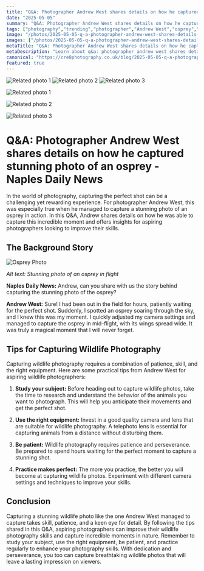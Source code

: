 ```yaml
---
title: "Q&A: Photographer Andrew West shares details on how he captured stunning photo of an osprey - Naples Daily News"
date: "2025-05-05"
summary: "Q&A: Photographer Andrew West shares details on how he captured stunning photo of an osprey - Naples Daily News - A trending topic in photography."
tags: ["photography","trending","photographer","Andrew West","osprey","stunning photo","wildlife photography","camera settings","tips","equipment","patience","practice"]
image: "/photos/2025-05-05-q-a-photographer-andrew-west-shares-details-on-how-he-captured-stunning-photo-of-an-osprey-naples-daily-news-1.jpg"
images: ["/photos/2025-05-05-q-a-photographer-andrew-west-shares-details-on-how-he-captured-stunning-photo-of-an-osprey-naples-daily-news-1.jpg","/photos/2025-05-05-q-a-photographer-andrew-west-shares-details-on-how-he-captured-stunning-photo-of-an-osprey-naples-daily-news-2.jpg","/photos/2025-05-05-q-a-photographer-andrew-west-shares-details-on-how-he-captured-stunning-photo-of-an-osprey-naples-daily-news-3.jpg"]
metaTitle: "Q&A: Photographer Andrew West shares details on how he captured stunning photo of an osprey - Naples Daily News | cre8 Photography"
metaDescription: "Learn about q&a: photographer andrew west shares details on how he captured stunning photo of an osprey - naples daily news in photography with practical tips and insights."
canonical: "https://cre8photography.co.uk/blog/2025-05-05-q-a-photographer-andrew-west-shares-details-on-how-he-captured-stunning-photo-of-an-osprey-naples-daily-news"
featured: true
---
```


<!-- Gallery as HTML -->

<div class="grid grid-cols-1 sm:grid-cols-2 md:grid-cols-3 gap-4">
  <img src="/photos/2025-05-05-q-a-photographer-andrew-west-shares-details-on-how-he-captured-stunning-photo-of-an-osprey-naples-daily-news-1.jpg" alt="Related photo 1" class="w-full rounded-lg" />
<img src="/photos/2025-05-05-q-a-photographer-andrew-west-shares-details-on-how-he-captured-stunning-photo-of-an-osprey-naples-daily-news-2.jpg" alt="Related photo 2" class="w-full rounded-lg" />
<img src="/photos/2025-05-05-q-a-photographer-andrew-west-shares-details-on-how-he-captured-stunning-photo-of-an-osprey-naples-daily-news-3.jpg" alt="Related photo 3" class="w-full rounded-lg" />
</div>


<!-- Gallery as Markdown -->
![Related photo 1](/photos/2025-05-05-q-a-photographer-andrew-west-shares-details-on-how-he-captured-stunning-photo-of-an-osprey-naples-daily-news-1.jpg)


![Related photo 2](/photos/2025-05-05-q-a-photographer-andrew-west-shares-details-on-how-he-captured-stunning-photo-of-an-osprey-naples-daily-news-2.jpg)


![Related photo 3](/photos/2025-05-05-q-a-photographer-andrew-west-shares-details-on-how-he-captured-stunning-photo-of-an-osprey-naples-daily-news-3.jpg)



# Q&A: Photographer Andrew West shares details on how he captured stunning photo of an osprey - Naples Daily News

In the world of photography, capturing the perfect shot can be a challenging yet rewarding experience. For photographer Andrew West, this was especially true when he managed to capture a stunning photo of an osprey in action. In this Q&A, Andrew shares details on how he was able to capture this incredible moment and offers insights for aspiring photographers looking to improve their skills.

## The Background Story

![Osprey Photo](/path/to/osprey-photo.jpg)

*Alt text: Stunning photo of an osprey in flight*

**Naples Daily News:** Andrew, can you share with us the story behind capturing the stunning photo of the osprey?

**Andrew West:** Sure! I had been out in the field for hours, patiently waiting for the perfect shot. Suddenly, I spotted an osprey soaring through the sky, and I knew this was my moment. I quickly adjusted my camera settings and managed to capture the osprey in mid-flight, with its wings spread wide. It was truly a magical moment that I will never forget.

## Tips for Capturing Wildlife Photography

Capturing wildlife photography requires a combination of patience, skill, and the right equipment. Here are some practical tips from Andrew West for aspiring wildlife photographers:

1. **Study your subject:** Before heading out to capture wildlife photos, take the time to research and understand the behavior of the animals you want to photograph. This will help you anticipate their movements and get the perfect shot.

2. **Use the right equipment:** Invest in a good quality camera and lens that are suitable for wildlife photography. A telephoto lens is essential for capturing animals from a distance without disturbing them.

3. **Be patient:** Wildlife photography requires patience and perseverance. Be prepared to spend hours waiting for the perfect moment to capture a stunning shot.

4. **Practice makes perfect:** The more you practice, the better you will become at capturing wildlife photos. Experiment with different camera settings and techniques to improve your skills.

## Conclusion

Capturing a stunning wildlife photo like the one Andrew West managed to capture takes skill, patience, and a keen eye for detail. By following the tips shared in this Q&A, aspiring photographers can improve their wildlife photography skills and capture incredible moments in nature. Remember to study your subject, use the right equipment, be patient, and practice regularly to enhance your photography skills. With dedication and perseverance, you too can capture breathtaking wildlife photos that will leave a lasting impression on viewers.

